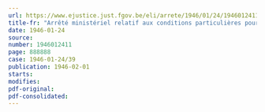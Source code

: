 ```yaml
---
url: https://www.ejustice.just.fgov.be/eli/arrete/1946/01/24/1946012411/justel
title-fr: "Arrêté ministériel relatif aux conditions particulières pour l'octroi des licences pour la boulangerie, la pâtisserie et la vente de farine panifiable (abrogé par AM 03-09-1948)"
date: 1946-01-24
source:
number: 1946012411
page: 888888
case: 1946-01-24/39
publication: 1946-02-01
starts:
modifies:
pdf-original:
pdf-consolidated:
---
```


